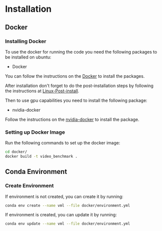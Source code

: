 # Installation

## Docker 
### Installing Docker
To use the docker for running the code you need the following packages to be installed on ubuntu:
- Docker

You can follow the instructions on the [Docker](https://docs.docker.com/engine/install/ubuntu/) to install the packages.

After installation don't forget to do the post-installation steps by following the instructions 
at [Linux-Post-install](https://docs.docker.com/engine/install/linux-postinstall/).

Then to use gpu capabilities you need to install the following package:
- nvidia-docker

Follow the instructions on the [nvidia-docker](https://docs.nvidia.com/datacenter/cloud-native/container-toolkit/install-guide.html) to install the package.

### Setting up Docker Image

Run the following commands to set up the docker image:

```bash
cd docker/
docker build -t video_benchmark .
```

## Conda Environment
### Create Environment
If environment is not created, you can create it by running:
```bash
conda env create --name vml --file docker/environment.yml
```

If environment is created, you can update it by running:
```bash
conda env update --name vml --file docker/environment.yml
```

